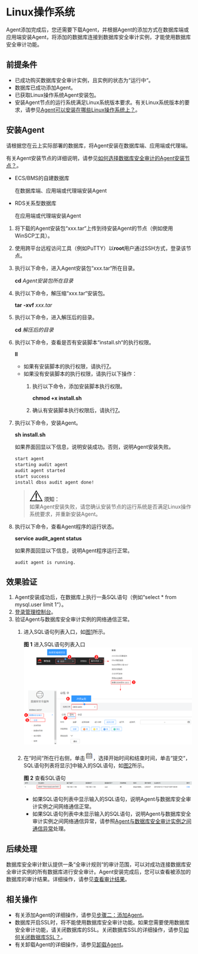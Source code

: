 # Linux操作系统<a name="ZH-CN_TOPIC_0174227115"></a>

Agent添加完成后，您还需要下载Agent，并根据Agent的添加方式在数据库端或应用端安装Agent，将添加的数据库连接到数据库安全审计实例，才能使用数据库安全审计功能。

## 前提条件<a name="section070891116319"></a>

-   已成功购买数据库安全审计实例，且实例的状态为“运行中“。
-   数据库已成功添加Agent。
-   已获取Linux操作系统Agent安装包。
-   安装Agent节点的运行系统满足Linux系统版本要求。有关Linux系统版本的要求，请参见[Agent可以安装在哪些Linux操作系统上？](https://support.huaweicloud.com/dbss_faq/dbss_01_0319.html)。

## 安装Agent<a name="section16540958125719"></a>

请根据您在云上实际部署的数据库，将Agent安装在数据库端、应用端或代理端。

有关Agent安装节点的详细说明，请参见[如何选择数据库安全审计的Agent安装节点？](https://support.huaweicloud.com/dbss_faq/dbss_01_0282.html)。

-   ECS/BMS的自建数据库

    在数据库端、应用端或代理端安装Agent

-   RDS关系型数据库

    在应用端或代理端安装Agent


1.  将下载的Agent安装包“xxx.tar“上传到待安装Agent的节点（例如使用WinSCP工具）。
2.  使用跨平台远程访问工具（例如PuTTY）以**root**用户通过SSH方式，登录该节点。
3.  执行以下命令，进入Agent安装包“xxx.tar“所在目录。

    **cd** _Agent安装包所在目录_

4.  执行以下命令，解压缩“xxx.tar“安装包。

    **tar** **-xvf** _xxx.tar_

5.  执行以下命令，进入解压后的目录。

    **cd** _解压后的目录_

6.  执行以下命令，查看是否有安装脚本“install.sh“的执行权限。

    **ll**

    -   如果有安装脚本的执行权限，请执行[7](#li144058161155)。
    -   如果没有安装脚本的执行权限，请执行以下操作：
        1.  执行以下命令，添加安装脚本执行权限。

            **chmod +x install.sh**

        2.  确认有安装脚本执行权限后，请执行[7](#li144058161155)。

7.  <a name="li144058161155"></a>执行以下命令，安装Agent。

    **sh** **install.sh**

    如果界面回显以下信息，说明安装成功。否则，说明Agent安装失败。

    ```
    start agent
    starting audit agent
    audit agent started
    start success
    install dbss audit agent done!
    ```

    >![](public_sys-resources/icon-notice.gif) **须知：**   
    >如果Agent安装失败，请您确认安装节点的运行系统是否满足Linux操作系统要求，并重新安装Agent。  

8.  执行以下命令，查看Agent程序的运行状态。

    **service** **audit\_agent status**

    如果界面回显以下信息，说明Agent程序运行正常。

    ```
    audit agent is running.
    ```


## 效果验证<a name="section159134316157"></a>

1.  <a name="li0294761612"></a>Agent安装成功后，在数据库上执行一条SQL语句（例如“select \* from mysql.user limit 1“）。
2.  [登录管理控制台](https://console.huaweicloud.com/)。
3.  验证Agent与数据库安全审计实例的网络通信正常。
    1.  进入SQL语句列表入口，如[图1](#fig1489915095118)所示。

        **图 1**  进入SQL语句列表入口<a name="fig1489915095118"></a>  
        ![](figures/进入SQL语句列表入口.png "进入SQL语句列表入口")

    2.  在“时间“所在行右侧，单击![](figures/日历.png)，选择开始时间和结束时间，单击“提交“，SQL语句列表将显示[1](#li0294761612)中输入的SQL语句，如[图2](#fig8994029155516)所示。

        **图 2**  查看SQL语句<a name="fig8994029155516"></a>  
        ![](figures/查看SQL语句.png "查看SQL语句")

        -   如果SQL语句列表中显示输入的SQL语句，说明Agent与数据库安全审计实例之间网络通信正常。
        -   如果SQL语句列表中未显示输入的SQL语句，说明Agent与数据库安全审计实例之间网络通信异常，请参照[Agent与数据库安全审计实例之间通信异常](Agent与数据库安全审计实例之间通信异常.md)处理。



## 后续处理<a name="section11581123681920"></a>

数据库安全审计默认提供一条“全审计规则“的审计范围，可以对成功连接数据库安全审计实例的所有数据库进行安全审计。Agent安装完成后，您可以查看被添加的数据库的审计结果。详细操作，请参见[查看审计结果](查看审计总览信息.md)。

## 相关操作<a name="section3657198173220"></a>

-   有关添加Agent的详细操作，请参见[步骤二：添加Agent](步骤二-添加Agent.md)。
-   数据库开启SSL时，将不能使用数据库安全审计功能。如果您需要使用数据库安全审计功能，请关闭数据库的SSL。关闭数据库SSL的详细操作，请参见[如何关闭数据库SSL？](https://support.huaweicloud.com/dbss_faq/dbss_01_0283.html)。
-   有关卸载Agent的详细操作，请参见[卸载Agent](卸载Agent.md)。

